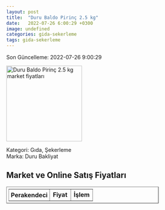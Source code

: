 ```yaml
---
layout: post
title:  "Duru Baldo Pirinç 2.5 kg"
date:   2022-07-26 6:00:29 +0300
image: undefined
categories: gida-sekerleme
tags: gida-sekerleme
---
```


Son Güncelleme: 2022-07-26 9:00:29

<img src="undefined" width="200" alt="Duru Baldo Pirinç 2.5 kg market fiyatları" />

Kategori: Gıda, Şekerleme
<br />
Marka: Duru Bakliyat

<h2>Market ve Online Satış Fiyatları</h2>

<table border="1" style="padding: 5px;width:80%;">
  <tr>
    <td style="padding: 5px;"><strong>Perakendeci</strong></td>
    <td><strong>Fiyat</strong></td>
    <td><strong>İşlem</strong></td>
  </tr>
  
</table>

